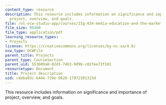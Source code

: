 ```yaml
---
content_type: resource
description: This resource includes information on significance and importance of
  project, overview, and goals.
file: /ol-ocw-studio-app/courses/21g-034-media-education-and-the-marketplace-fall-2005/cdeba93cb44e729e962617972101315d_MIT21G_034F05_openkenya.pdf
file_size: 95160
file_type: application/pdf
learning_resource_types:
- Projects
license: https://creativecommons.org/licenses/by-nc-sa/4.0/
ocw_type: OCWFile
parent_title: Projects
parent_type: CourseSection
parent_uid: 553609a0-02d3-74b3-9d9b-c01fee73f101
resourcetype: Document
title: Project description
uid: cdeba93c-b44e-729e-9626-17972101315d
---
```

This resource includes information on significance and importance of project, overview, and goals.
